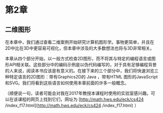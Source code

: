 # 第2章

## 二维图形

在本章中，我们通过查看二维案例开始研究计算机图形学。事物更简单，并且在2D中比在3D中更容易可视化，但本章中涉及的大多数想法也将与3D非常相关。

本章从四个部分开始，以一般方式检查2D图形，而不将其与特定的编程语言或图形API相关联。这些部分中的编码示例是以伪代码编写的，对于具有足够编程背景的人来说，阅读本书应该是有意义的。在接下来的三个部分中，我们将快速浏览三种特定语言的2D图形：带有Graphics2D的 Java ，带有HTML <canvas>图形的JavaScript 和SVG。我们将看到这些语言如何使用本章前面的许多一般概念。

（顺便说一句，读者可能会对我在2017年教授本课程时使用的实验室感兴趣。可以在该课程的网页上找到它们，网址为 [http://math.hws.edu/eck/cs424 /index_f17.html](http://math.hws.edu/eck/cs424 /index_f17.html) ）
